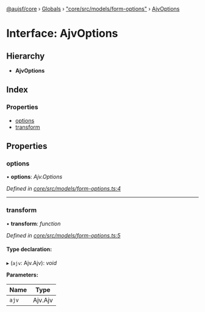 [@aujsf/core](../README.md) › [Globals](../globals.md) › ["core/src/models/form-options"](../modules/_core_src_models_form_options_.md) › [AjvOptions](_core_src_models_form_options_.ajvoptions.md)

# Interface: AjvOptions

## Hierarchy

* **AjvOptions**

## Index

### Properties

* [options](_core_src_models_form_options_.ajvoptions.md#options)
* [transform](_core_src_models_form_options_.ajvoptions.md#transform)

## Properties

###  options

• **options**: *Ajv.Options*

*Defined in [core/src/models/form-options.ts:4](https://github.com/jbockle/au-jsonschema-form/blob/master/packages/core/src/models/form-options.ts#L4)*

___

###  transform

• **transform**: *function*

*Defined in [core/src/models/form-options.ts:5](https://github.com/jbockle/au-jsonschema-form/blob/master/packages/core/src/models/form-options.ts#L5)*

#### Type declaration:

▸ (`ajv`: Ajv.Ajv): *void*

**Parameters:**

Name | Type |
------ | ------ |
`ajv` | Ajv.Ajv |
